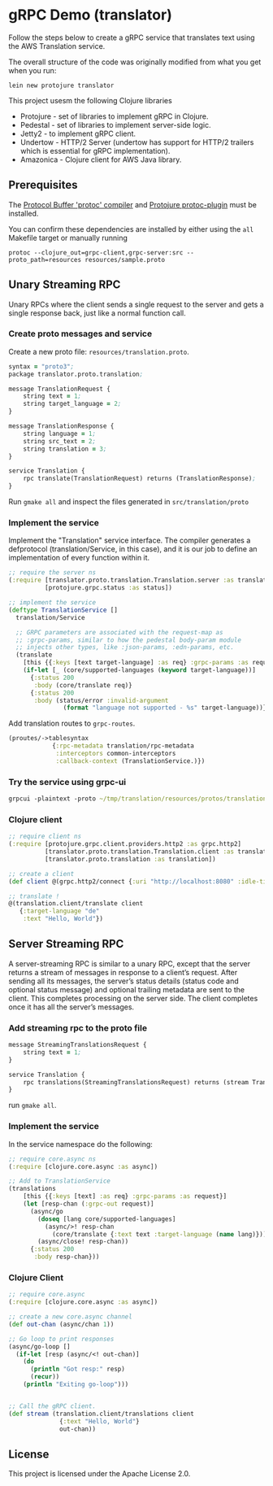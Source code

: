# gRPC Demo (translator)

Follow the steps below to create a gRPC service that translates text
using the AWS Translation service.

The overall structure of the code was originally modified from what you get when you run:

```shell
lein new protojure translator
```

This project usesm the following Clojure libraries
- Protojure - set of libraries to implement gRPC in Clojure.
- Pedestal  - set of libraries to implement server-side logic.
- Jetty2    - to implement gRPC client.
- Undertow  - HTTP/2 Server (undertow has support for HTTP/2 trailers which is essential for gRPC implementation).
- Amazonica - Clojure client for AWS Java library.

## Prerequisites

The [Protocol Buffer 'protoc' compiler](https://github.com/protocolbuffers/protobuf/releases)
and [Protojure protoc-plugin](https://github.com/protojure/protoc-plugin/releases) must be installed.

You can confirm these dependencies are installed by either using the `all` Makefile target
or manually running

```shell
protoc --clojure_out=grpc-client,grpc-server:src --proto_path=resources resources/sample.proto
```

## Unary Streaming RPC
Unary RPCs where the client sends a single request to the server and gets a single response back, just like a normal function call.

### Create proto messages and service
Create a new proto file: `resources/translation.proto`.

```clojure
syntax = "proto3";
package translator.proto.translation;

message TranslationRequest {
    string text = 1;
    string target_language = 2;
}

message TranslationResponse {
    string language = 1;
    string src_text = 2;
    string translation = 3;
}

service Translation {
    rpc translate(TranslationRequest) returns (TranslationResponse);
}
```

Run `gmake all` and inspect the files generated in `src/translation/proto`

### Implement the service

Implement the "Translation" service interface.  The compiler generates
a defprotocol (translation/Service, in this case), and it is our job
to define an implementation of every function within it.

```clojure
;; require the server ns
(:require [translator.proto.translation.Translation.server :as translation]
          [protojure.grpc.status :as status])

;; implement the service
(deftype TranslationService []
  translation/Service

  ;; GRPC parameters are associated with the request-map as
  ;; :grpc-params, similar to how the pedestal body-param module
  ;; injects other types, like :json-params, :edn-params, etc.
  (translate
    [this {{:keys [text target-language] :as req} :grpc-params :as request}]
    (if-let [_ (core/supported-languages (keyword target-language))]
      {:status 200
       :body (core/translate req)}
      {:status 200
       :body (status/error :invalid-argument
               (format "language not supported - %s" target-language))})))
```

Add translation routes to `grpc-routes`.

```clojure
(proutes/->tablesyntax
            {:rpc-metadata translation/rpc-metadata
             :interceptors common-interceptors
             :callback-context (TranslationService.)})
```

### Try the service using grpc-ui

```clojure
grpcui -plaintext -proto ~/tmp/translation/resources/protos/translation.proto -import-path ~/tmp/translation/resources/protos localhost:8080
```

### Clojure client

```clojure
;; require client ns
(:require [protojure.grpc.client.providers.http2 :as grpc.http2]
          [translator.proto.translation.Translation.client :as translation.client]
          [translator.proto.translation :as translation])

;; create a client
(def client @(grpc.http2/connect {:uri "http://localhost:8080" :idle-timeout -1}))

;; translate !
@(translation.client/translate client
   {:target-language "de"
    :text "Hello, World"})
```

## Server Streaming RPC
A server-streaming RPC is similar to a unary RPC, except that the server returns a stream of messages in response to a client’s request. After sending all its messages, the server’s status details (status code and optional status message) and optional trailing metadata are sent to the client. This completes processing on the server side. The client completes once it has all the server’s messages.

### Add streaming rpc to the proto file

```clojure
message StreamingTranslationsRequest {
    string text = 1;
}

service Translation {
    rpc translations(StreamingTranslationsRequest) returns (stream TranslationResponse);
}
```

run `gmake all`.

### Implement the service

In the service namespace do the following:

```clojure
;; require core.async ns
(:require [clojure.core.async :as async])

;; Add to TranslationService
(translations
    [this {{:keys [text] :as req} :grpc-params :as request}]
    (let [resp-chan (:grpc-out request)]
      (async/go
        (doseq [lang core/supported-languages]
          (async/>! resp-chan
            (core/translate {:text text :target-language (name lang)})))
        (async/close! resp-chan))
      {:status 200
       :body resp-chan}))
```

### Clojure Client

```clojure
;; require core.async
(:require [clojure.core.async :as async])

;; create a new core.async channel
(def out-chan (async/chan 1))

;; Go loop to print responses
(async/go-loop []
  (if-let [resp (async/<! out-chan)]
    (do
      (println "Got resp:" resp)
      (recur))
    (println "Exiting go-loop")))


;; Call the gRPC client.
(def stream (translation.client/translations client
              {:text "Hello, World"}
              out-chan))
```


## License
This project is licensed under the Apache License 2.0.
